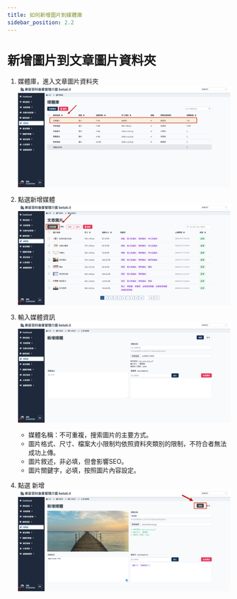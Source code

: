 ```yaml
---
title: 如何新增圖片到媒體庫
sidebar_position: 2.2
---
```


# 新增圖片到文章圖片資料夾

1. 媒體庫，進入文章圖片資料夾
   ![進入文章圖片資料夾](img/go-to-article-folde.png)

2. 點選新增媒體
   ![新增媒體](img/add-img-to-article-folder-01.png)

3. 輸入媒體資訊
   ![輸入媒體資訊](img/add-img-to-article-folder-02.png)

    - 媒體名稱：不可重複，搜索圖片的主要方式。
    - 圖片格式、尺寸、檔案大小限制均依照資料夾類別的限制，不符合者無法成功上傳。
    - 圖片敘述，非必填，但會影響SEO。
    - 圖片關鍵字，必填，按照圖片內容設定。

4. 點選 新增
   ![新增媒體](img/add-img-to-article-folder-03.png)
